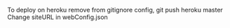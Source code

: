 To deploy on heroku remove from gitignore config, git push heroku master
Change siteURL in webConfig.json